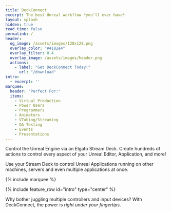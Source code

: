 ```yaml
---
title: DeckConnect
excerpt: The best Unreal workflow *you'll ever have*
layout: splash
hidden: true
read_time: false
permalink: /
header:
  og_image: /assets/images/128x128.png
  overlay_color: "#4182e4"
  overlay_filter: 0.4
  overlay_image: /assets/images/header.png
  actions:
    - label: "Get DeckConnect Today!"
      url: "/download"
intro: 
  - excerpt: ''
marquee:
  header: "Perfect For:"
  items:
    - Virtual Production
    - Power Users
    - Programmers
    - Animators
    - VTubing/Streaming
    - QA Testing
    - Events
    - Presentations
---
```


Control the Unreal Engine via an Elgato Stream Deck. Create hundreds of actions to control every aspect of your Unreal Editor, Application, and more!

Use your Stream Deck to control Unreal Applications running on other machines, servers and even multiple applications at once.

{% include marquee %}

{% include feature_row id="intro" type="center" %}

Why bother juggling multiple controllers and input devices? With DeckConnect, the power is *right under your fingertips*.
